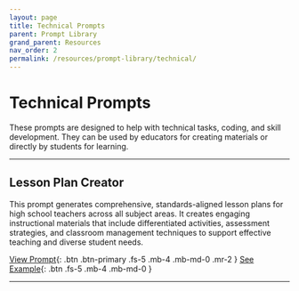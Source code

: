 ```yaml
---
layout: page
title: Technical Prompts
parent: Prompt Library
grand_parent: Resources
nav_order: 2
permalink: /resources/prompt-library/technical/
---
```


# Technical Prompts

These prompts are designed to help with technical tasks, coding, and skill development. They can be used by educators for creating materials or directly by students for learning.

---

## Lesson Plan Creator

This prompt generates comprehensive, standards-aligned lesson plans for high school teachers across all subject areas. It creates engaging instructional materials that include differentiated activities, assessment strategies, and classroom management techniques to support effective teaching and diverse student needs.

[View Prompt](https://github.com/NextGenCyberEd/Prompt_Library/blob/main/educational/lesson_plans/lesson_plan_creator.md){: .btn .btn-primary .fs-5 .mb-4 .mb-md-0 .mr-2 }
[See Example](https://github.com/NextGenCyberEd/Prompt_Library/blob/main/educational/lesson_plans/lesson_plan_creator.example.md){: .btn .fs-5 .mb-4 .mb-md-0 }

---